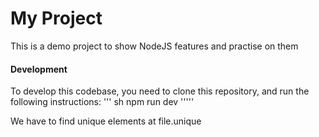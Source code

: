 # My Project

This is a demo project to show NodeJS features and practise on them

#### Development

To develop this codebase, you need to clone this repository, and run the following instructions:
''' sh
npm run dev
'''''

We have to find unique  elements at file.unique
